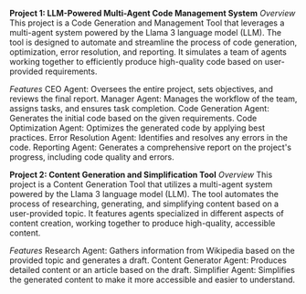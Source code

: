 **Project 1: LLM-Powered Multi-Agent Code Management System**
*Overview*
This project is a Code Generation and Management Tool that leverages a multi-agent system powered by the Llama 3 language model (LLM). The tool is designed to automate and streamline the process of code generation, optimization, error resolution, and reporting. It simulates a team of agents working together to efficiently produce high-quality code based on user-provided requirements.

*Features*
CEO Agent: Oversees the entire project, sets objectives, and reviews the final report.
Manager Agent: Manages the workflow of the team, assigns tasks, and ensures task completion.
Code Generation Agent: Generates the initial code based on the given requirements.
Code Optimization Agent: Optimizes the generated code by applying best practices.
Error Resolution Agent: Identifies and resolves any errors in the code.
Reporting Agent: Generates a comprehensive report on the project's progress, including code quality and errors.

**Project 2: Content Generation and Simplification Tool**
*Overview*
This project is a Content Generation Tool that utilizes a multi-agent system powered by the Llama 3 language model (LLM). The tool automates the process of researching, generating, and simplifying content based on a user-provided topic. It features agents specialized in different aspects of content creation, working together to produce high-quality, accessible content.

*Features*
Research Agent: Gathers information from Wikipedia based on the provided topic and generates a draft.
Content Generator Agent: Produces detailed content or an article based on the draft.
Simplifier Agent: Simplifies the generated content to make it more accessible and easier to understand.
